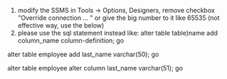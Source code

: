 <!-- TOC insertAnchor:true orderedList:true -->


<!-- /TOC -->

1. modify the SSMS in Tools -> Options, Designers, remove checkbox "Override connection ... " or give the big number to it like 65535 (not effective way, use the below)
2. please use the sql statement instead like:
alter table table)name
      add column_name column-definition;
go      

alter table employee
      add last_name varchar(50);
go

alter table employee alter column last_name varchar(51);
go

